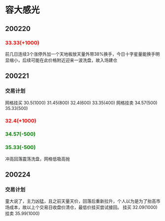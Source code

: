 # 容大感光
## 200220   
### <font color=red>33.33(+1000)</font>
前几日连续3个涨停外加一个天地板放天量外带38%换手，今日十字星量能换手明显缩小，后续可能在此价格附近迎来一波洗盘，故入场建仓

## 200221
### 交易计划
网格挂买 30.5(1000) 31.45(800) 32.4(600) 33.35(400)
网格挂卖 34.57(500) 35.33(500)
### <font color=red>32.4(+1000)</font>
### <font color=green>34.57(-500)</font>
### <font color=green>35.33(-500)</font>
冲高回落震荡洗盘，网格低吸高抛

## 200224
### 交易计划
童大说了，主力凶猛，且之前天量天价，回落后重新拉升，个人以为是为了抬高市场成本，故以上个交易日收盘价清仓，最低价挂买尝试接回。
挂买 32.09(1000)
挂卖 35.99(1000)
